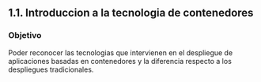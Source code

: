 ## 1.1. Introduccion a la tecnologia de contenedores <a name="1.0"></a>

### Objetivo
Poder reconocer las tecnologias que intervienen en el despliegue de aplicaciones basadas en contenedores y la diferencia respecto a los despliegues tradicionales.